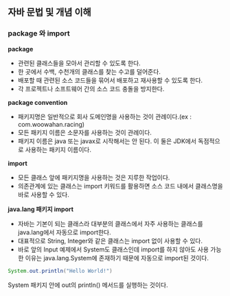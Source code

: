 ## 자바 문법 및 개념 이해

### package 와 import

**package**

- 관련된 클래스들을 모아서 관리할 수 있도록 한다.
- 한 곳에서 수백, 수천개의 클래스를 찾는 수고를 덜어준다.
- 배포할 때 관련된 소스 코드들을 묶어서 배포하고 재사용할 수 있도록 한다.
- 각 프로젝트나 소프트웨어 간의 소스 코드 충돌을 방지한다.



**package convention**

- 패키지명은 일반적으로 회사 도메인명을 사용하는 것이 관례이다.(ex : com.woowahan.racing)
- 모든 패키지 이름은 소문자를 사용하는 것이 관례이다.
- 패키지 이름은 java 또는 javax로 시작해서는 안 된다. 이 둘은 JDK에서 독점적으로 사용하는 패키지 이름이다.



**import**

- 모든 클래스 앞에 패키지명을 사용하는 것은 지루한 작업이다.
- 의존관계에 있는 클래스는 import 키워드를 활용하면 소스 코드 내에서 클래스명을 바로 사용할 수 있다.



**java.lang 패키지 import**

- 자바는 기본이 되는 클래스라 대부분의 클래스에서 자주 사용하는 클래스를 java.lang에서 자동으로 import한다.
- 대표적으로 String, Integer와 같은 클래스는 import 없이 사용할 수 있다.
- 바로 앞의 Input 예제에서 System도 클래스인데 import를 하지 않아도 사용 가능한 이유는 java.lang.System에 존재하기 때문에 자동으로 import된 것이다.



```java
System.out.println("Hello World!")
```

System 패키지 안에 out의 println() 메서드를 실행하는 것이다.



